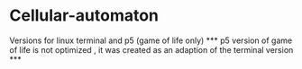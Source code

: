 # Cellular-automaton

Versions for linux terminal and p5 (game of life only)
 *** p5 version of game of life is not optimized , it was created as an adaption of the terminal version ***
